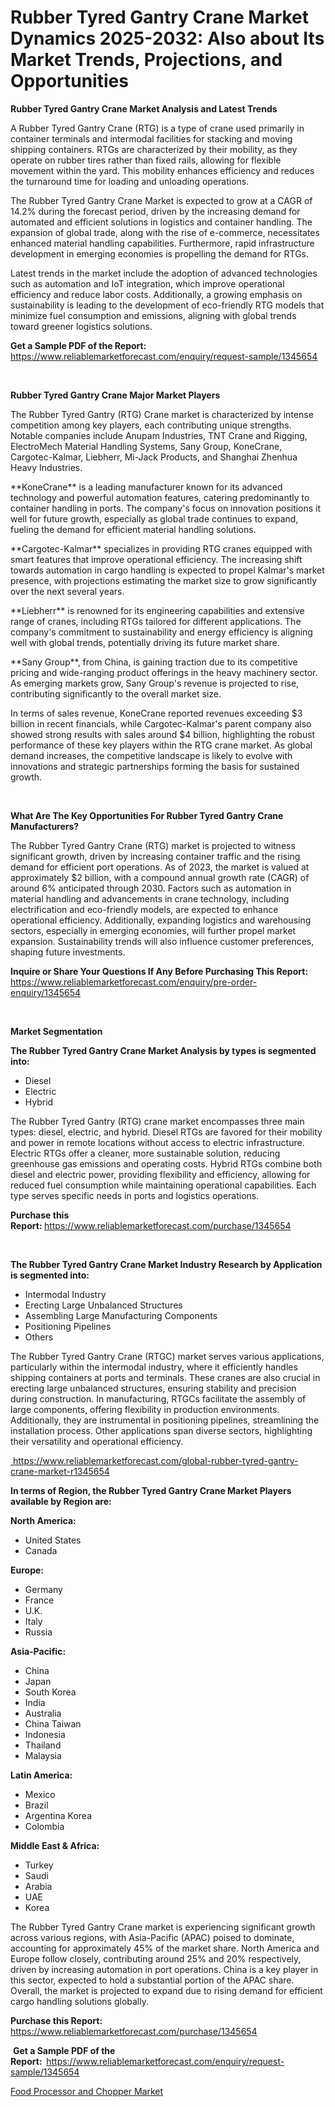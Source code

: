 <p><h1>Rubber Tyred Gantry Crane Market Dynamics 2025-2032: Also about Its Market Trends, Projections, and Opportunities</h1></p><p><strong>Rubber Tyred Gantry Crane Market Analysis and Latest Trends</strong></p>
<p><p>A Rubber Tyred Gantry Crane (RTG) is a type of crane used primarily in container terminals and intermodal facilities for stacking and moving shipping containers. RTGs are characterized by their mobility, as they operate on rubber tires rather than fixed rails, allowing for flexible movement within the yard. This mobility enhances efficiency and reduces the turnaround time for loading and unloading operations.</p><p>The Rubber Tyred Gantry Crane Market is expected to grow at a CAGR of 14.2% during the forecast period, driven by the increasing demand for automated and efficient solutions in logistics and container handling. The expansion of global trade, along with the rise of e-commerce, necessitates enhanced material handling capabilities. Furthermore, rapid infrastructure development in emerging economies is propelling the demand for RTGs. </p><p>Latest trends in the market include the adoption of advanced technologies such as automation and IoT integration, which improve operational efficiency and reduce labor costs. Additionally, a growing emphasis on sustainability is leading to the development of eco-friendly RTG models that minimize fuel consumption and emissions, aligning with global trends toward greener logistics solutions.</p></p>
<p><strong>Get a Sample PDF of the Report:&nbsp;</strong> <a href="https://www.reliablemarketforecast.com/enquiry/request-sample/1345654?utm_campaign=1169&utm_medium=2&utm_source=Github&utm_content=ia&utm_term=17022025&utm_id=rubber-tyred-gantry-crane">https://www.reliablemarketforecast.com/enquiry/request-sample/1345654</a></p>
<p>&nbsp;</p>
<p><strong>Rubber Tyred Gantry Crane Major Market Players</strong></p>
<p><p>The Rubber Tyred Gantry (RTG) Crane market is characterized by intense competition among key players, each contributing unique strengths. Notable companies include Anupam Industries, TNT Crane and Rigging, ElectroMech Material Handling Systems, Sany Group, KoneCrane, Cargotec-Kalmar, Liebherr, Mi-Jack Products, and Shanghai Zhenhua Heavy Industries.</p><p>**KoneCrane** is a leading manufacturer known for its advanced technology and powerful automation features, catering predominantly to container handling in ports. The company's focus on innovation positions it well for future growth, especially as global trade continues to expand, fueling the demand for efficient material handling solutions.</p><p>**Cargotec-Kalmar** specializes in providing RTG cranes equipped with smart features that improve operational efficiency. The increasing shift towards automation in cargo handling is expected to propel Kalmar's market presence, with projections estimating the market size to grow significantly over the next several years.</p><p>**Liebherr** is renowned for its engineering capabilities and extensive range of cranes, including RTGs tailored for different applications. The company's commitment to sustainability and energy efficiency is aligning well with global trends, potentially driving its future market share.</p><p>**Sany Group**, from China, is gaining traction due to its competitive pricing and wide-ranging product offerings in the heavy machinery sector. As emerging markets grow, Sany Group's revenue is projected to rise, contributing significantly to the overall market size.</p><p>In terms of sales revenue, KoneCrane reported revenues exceeding $3 billion in recent financials, while Cargotec-Kalmar's parent company also showed strong results with sales around $4 billion, highlighting the robust performance of these key players within the RTG crane market. As global demand increases, the competitive landscape is likely to evolve with innovations and strategic partnerships forming the basis for sustained growth.</p></p>
<p>&nbsp;</p>
<p><strong>What Are The Key Opportunities For Rubber Tyred Gantry Crane Manufacturers?</strong></p>
<p><p>The Rubber Tyred Gantry Crane (RTG) market is projected to witness significant growth, driven by increasing container traffic and the rising demand for efficient port operations. As of 2023, the market is valued at approximately $2 billion, with a compound annual growth rate (CAGR) of around 6% anticipated through 2030. Factors such as automation in material handling and advancements in crane technology, including electrification and eco-friendly models, are expected to enhance operational efficiency. Additionally, expanding logistics and warehousing sectors, especially in emerging economies, will further propel market expansion. Sustainability trends will also influence customer preferences, shaping future investments.</p></p>
<p><strong>Inquire or Share Your Questions If Any Before Purchasing This Report:</strong> <a href="https://www.reliablemarketforecast.com/enquiry/pre-order-enquiry/1345654?utm_campaign=1169&utm_medium=2&utm_source=Github&utm_content=ia&utm_term=17022025&utm_id=rubber-tyred-gantry-crane">https://www.reliablemarketforecast.com/enquiry/pre-order-enquiry/1345654</a></p>
<p>&nbsp;</p>
<p><strong>Market Segmentation</strong></p>
<p><strong>The Rubber Tyred Gantry Crane Market Analysis by types is segmented into:</strong></p>
<p><ul><li>Diesel</li><li>Electric</li><li>Hybrid</li></ul></p>
<p><p>The Rubber Tyred Gantry (RTG) crane market encompasses three main types: diesel, electric, and hybrid. Diesel RTGs are favored for their mobility and power in remote locations without access to electric infrastructure. Electric RTGs offer a cleaner, more sustainable solution, reducing greenhouse gas emissions and operating costs. Hybrid RTGs combine both diesel and electric power, providing flexibility and efficiency, allowing for reduced fuel consumption while maintaining operational capabilities. Each type serves specific needs in ports and logistics operations.</p></p>
<p><strong>Purchase this Report:&nbsp;</strong><a href="https://www.reliablemarketforecast.com/purchase/1345654?utm_campaign=1169&utm_medium=2&utm_source=Github&utm_content=ia&utm_term=17022025&utm_id=rubber-tyred-gantry-crane">https://www.reliablemarketforecast.com/purchase/1345654</a></p>
<p>&nbsp;</p>
<p><strong>The Rubber Tyred Gantry Crane Market Industry Research by Application is segmented into:</strong></p>
<p><ul><li>Intermodal Industry</li><li>Erecting Large Unbalanced Structures</li><li>Assembling Large Manufacturing Components</li><li>Positioning Pipelines</li><li>Others</li></ul></p>
<p><p>The Rubber Tyred Gantry Crane (RTGC) market serves various applications, particularly within the intermodal industry, where it efficiently handles shipping containers at ports and terminals. These cranes are also crucial in erecting large unbalanced structures, ensuring stability and precision during construction. In manufacturing, RTGCs facilitate the assembly of large components, offering flexibility in production environments. Additionally, they are instrumental in positioning pipelines, streamlining the installation process. Other applications span diverse sectors, highlighting their versatility and operational efficiency.</p></p>
<p><a href="https://www.reliablemarketforecast.com/global-rubber-tyred-gantry-crane-market-r1345654?utm_campaign=1169&utm_medium=2&utm_source=Github&utm_content=ia&utm_term=17022025&utm_id=rubber-tyred-gantry-crane">&nbsp;https://www.reliablemarketforecast.com/global-rubber-tyred-gantry-crane-market-r1345654</a></p>
<p><strong>In terms of Region, the Rubber Tyred Gantry Crane Market Players available by Region are:</strong></p>
<p>
    <p> <strong> North America: </strong>
        <ul>
            <li>United States</li>
            <li>Canada</li>
        </ul>
        </p> 
    <p> <strong> Europe: </strong>
        <ul>
            <li>Germany</li>
            <li>France</li>
            <li>U.K.</li>
            <li>Italy</li>
            <li>Russia</li>
        </ul>
        </p> 
    <p> <strong> Asia-Pacific: </strong>
        <ul>
            <li>China</li>
            <li>Japan</li>
            <li>South Korea</li>
            <li>India</li>
            <li>Australia</li>
            <li>China Taiwan</li>
            <li>Indonesia</li>
            <li>Thailand</li>
            <li>Malaysia</li>
        </ul>
        </p> 
    <p> <strong> Latin America: </strong>
        <ul>
            <li>Mexico</li>
            <li>Brazil</li>
            <li>Argentina Korea</li>
            <li>Colombia</li>
        </ul>
        </p> 
    <p> <strong> Middle East & Africa: </strong>
        <ul>
            <li>Turkey</li>
            <li>Saudi</li>
            <li>Arabia</li>
            <li>UAE</li>
            <li>Korea</li>
        </ul>
    </p>
    </p>
<p><p>The Rubber Tyred Gantry Crane market is experiencing significant growth across various regions, with Asia-Pacific (APAC) poised to dominate, accounting for approximately 45% of the market share. North America and Europe follow closely, contributing around 25% and 20% respectively, driven by increasing automation in port operations. China is a key player in this sector, expected to hold a substantial portion of the APAC share. Overall, the market is projected to expand due to rising demand for efficient cargo handling solutions globally.</p></p>
<p><strong>Purchase this Report: </strong><a href="https://www.reliablemarketforecast.com/purchase/1345654?utm_campaign=1169&utm_medium=2&utm_source=Github&utm_content=ia&utm_term=17022025&utm_id=rubber-tyred-gantry-crane">https://www.reliablemarketforecast.com/purchase/1345654</a></p>
<p>&nbsp;<strong>Get a Sample PDF of the Report:&nbsp;&nbsp;</strong><a href="https://www.reliablemarketforecast.com/enquiry/request-sample/1345654?utm_campaign=1169&utm_medium=2&utm_source=Github&utm_content=ia&utm_term=17022025&utm_id=rubber-tyred-gantry-crane">https://www.reliablemarketforecast.com/enquiry/request-sample/1345654</a></p>
<p><strong></strong></p>
<p><p><a href="https://github.com/pizolina/Market-Research-Report-List-7/blob/main/food-processor-and-chopper-market.md?utm_campaign=1169&utm_medium=2&utm_source=Github&utm_content=ia&utm_term=17022025&utm_id=rubber-tyred-gantry-crane">Food Processor and Chopper Market</a></p></p>
